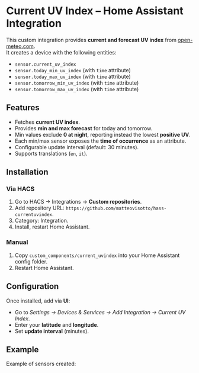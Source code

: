 # Current UV Index – Home Assistant Integration

This custom integration provides **current and forecast UV index** from [open-meteo.com](https://open-meteo.com/).  
It creates a device with the following entities:

- `sensor.current_uv_index`
- `sensor.today_min_uv_index` (with `time` attribute)
- `sensor.today_max_uv_index` (with `time` attribute)
- `sensor.tomorrow_min_uv_index` (with `time` attribute)
- `sensor.tomorrow_max_uv_index` (with `time` attribute)

## Features
- Fetches **current UV index**.
- Provides **min and max forecast** for today and tomorrow.  
- Min values exclude **0 at night**, reporting instead the lowest **positive UV**.  
- Each min/max sensor exposes the **time of occurrence** as an attribute.  
- Configurable update interval (default: 30 minutes).  
- Supports translations (`en`, `it`).

## Installation

### Via HACS
1. Go to HACS → Integrations → **Custom repositories**.
2. Add repository URL: `https://github.com/matteovisotto/hass-currentuvindex`.
3. Category: Integration.
4. Install, restart Home Assistant.

### Manual
1. Copy `custom_components/current_uvindex` into your Home Assistant config folder.
2. Restart Home Assistant.

## Configuration
Once installed, add via **UI**:
- Go to *Settings → Devices & Services → Add Integration → Current UV Index*.
- Enter your **latitude** and **longitude**.
- Set **update interval** (minutes).

## Example
Example of sensors created:

